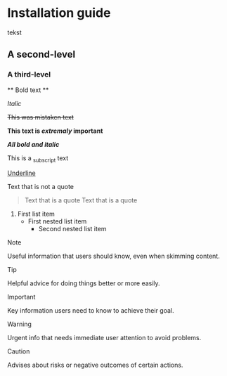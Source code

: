# Installation guide

tekst

## A second-level

### A third-level


** Bold text **

*Italic*

~~This was mistaken text~~

**This text is _extremaly_ important**

***All bold and italic***

This is a <sub>subscript</sub> text

<ins>Underline</ins>

Text that is not a quote
> Text that is a quote
> Text that is a quote


1. First list item
    - First nested list item
        - Second nested list item

> [!NOTE]
> Useful information that users should know, even when skimming content.

> [!TIP]
> Helpful advice for doing things better or more easily.

> [!IMPORTANT]
> Key information users need to know to achieve their goal.

> [!WARNING]
> Urgent info that needs immediate user attention to avoid problems.

> [!CAUTION]
> Advises about risks or negative outcomes of certain actions.
